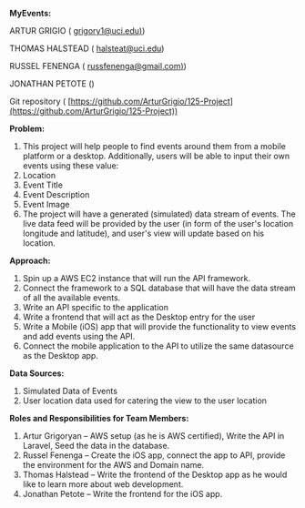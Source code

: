 **MyEvents:**

ARTUR GRIGIO ( [grigory1@uci.edu)](mailto:grigory1@uci.edu))

THOMAS HALSTEAD ( [halsteat@uci.edu](mailto:halsteat@uci.edu))

RUSSEL FENENGA ( [russfenenga@gmail.com)](mailto:russfenenga@gmail.com))

JONATHAN PETOTE ()

Git repository ( [https://github.com/ArturGrigio/125-Project](https://github.com/ArturGrigio/125-Project))

**Problem:**

1. This project will help people to find events around them from a mobile platform or a desktop. Additionally, users will be able to input their own events using these value:
  1. Location
  2. Event Title
  3. Event Description
  4. Event Image
2. The project will have a generated (simulated) data stream of events. The live data feed will be provided by the user (in form of the user&#39;s location longitude and latitude), and user&#39;s view will update based on his location.

**Approach:**

1. Spin up a AWS EC2 instance that will run the API framework.
2. Connect the framework to a SQL database that will have the data stream of all the available events.
3. Write an API specific to the application
4. Write a frontend that will act as the Desktop entry for the user
5. Write a Mobile (iOS) app that will provide the functionality to view events and add events using the API.
6. Connect the mobile application to the API to utilize the same datasource as the Desktop app.

**Data Sources:**

1. Simulated Data of Events
2. User location data  used for catering the view to the user location



**Roles and Responsibilities for Team Members:**

1. Artur Grigoryan – AWS setup (as he is AWS certified), Write the API in Laravel, Seed the data in the database.
2. Russel Fenenga – Create the iOS app, connect the app to API, provide the environment for the AWS and Domain name.
3. Thomas Halstead – Write the frontend of the Desktop app as he would like to learn more about web development.
4. Jonathan Petote – Write the frontend for the iOS app.
